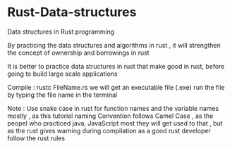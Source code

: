 # Rust-Data-structures
Data structures in Rust programming

By practicing the data structures and algorithms in rust , it will strengthen the concept of ownership and borrowings in rust

It is better to practice data structures in rust that make good in rust, before going to build large scale applications

Compile : rustc FileName.rs
we will get an executable file (.exe) run the file by typing the file name in the terminal


Note : 
     Use snake case in rust for function names and the variable names mostly , as this tutorial naming
     Convention follows Camel Case , as  the peopel who practiced java, JavaScript most they will get used to
     that , but as the rust gives warning during compilation as a good rust developer follow the rust rules
